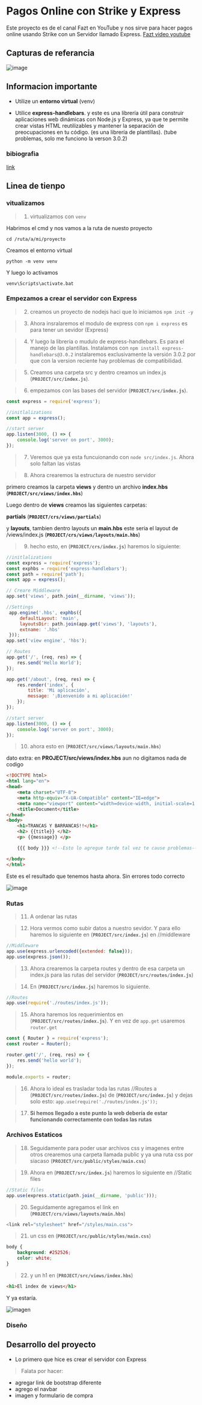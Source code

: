 # Pagos Online con Strike y Express

Este proyecto es de el canal Fazt en YouTube y nos sirve para hacer pagos online usando Strike con un Servidor llamado Express. [Fazt video youtube](https://youtu.be/o9eij8FEvuA?list=PLKP3VSziSreOV5KR4FYsNfMUoSQ8jZ0Rt)

## Capturas de referancia

![image](./img/)

## Informacion importante

- Utilize un **entorno virtual** (venv)

- Utilice **express-handlebars**. y este es una librería útil para construir aplicaciones web dinámicas con Node.js y Express, ya que te permite crear vistas HTML reutilizables y mantener la separación de preocupaciones en tu código. (es una librería de plantillas). (tube problemas, solo me funciono la verson 3.0.2)



 ### bibiografia

[link]()

## Linea de tienpo

### vitualizamos

>1. virtualizamos con `venv`

Habrimos el cmd y nos vamos a la ruta de nuesto proyecto

    cd /ruta/a/mi/proyecto

Creamos el entorno virtual

    python -m venv venv

Y luego lo activamos

    venv\Scripts\activate.bat

### Empezamos a crear el servidor con Express

>2. creamos un proyecto de nodejs haci que lo iniciamos `npm init -y`

>3. Ahora insralaremos el modulo de express con `npm i express` es para tener un sevidor (Express)

>4. Y luego la libreria o mudulo de express-handlebars. Es para el manejo de las plantillas. Instalamos con `npm install express-handlebars@3.0.2` instalaremos exclusivamente la versión 3.0.2 por que con la version reciente hay problemas de compatibilidad.

>5. Creamos una carpeta src y dentro creamos un index.js (**`PROJECT/src/index.js`**).

>6. empezamos con las bases del servidor (**`PROJECT/src/index.js`**).

```js
const express = require('express');

//initlalizations
const app = express();

//start server
app.listen(3000, () => {
    console.log('server on port', 3000);
});
```
> 7. Veremos que ya esta funcuionando con `node src/index.js`. Ahora solo faltan las vistas

> 8. Ahora crearemos la estructura de nuestro servidor

primero creamos la carpeta **views** y dentro un archivo **index.hbs** (**`PROJECT/src/views/index.hbs`**)

Luego dentro de **views** creamos las siguientes carpetas:

**partials** (**`PROJECT/crs/views/partials`**)

y **layouts**, tambien dentro layouts un **main.hbs** este seria el layout de /views/index.js (**`PROJECT/crs/views/layouts/main.hbs`**)

> 9. hecho esto, en (**`PROJECT/crs/index.js`**) haremos lo siguiente:

```js
//initlalizations
const express = require('express');
const exphbs = require('express-handlebars');
const path = require('path');
const app = express();

// Creare Middleware
app.set('views', path.join(__dirname, 'views')); 

//Settings
 app.engine('.hbs', exphbs({
     defaultLayout: 'main',
     layoutsDir: path.join(app.get('views'), 'layouts'),
     extname: '.hbs'
 }));
app.set('view engine', 'hbs');

// Routes
app.get('/', (req, res) => {
    res.send('Hello World');
});

app.get('/about', (req, res) => {
    res.render('index', { 
        title: 'Mi aplicación', 
        message: '¡Bienvenido a mi aplicación!' 
    });
});

//start server
app.listen(3000, () => {
    console.log('server on port', 3000);
});
```

> 10. ahora esto en (**`PROJECT/src/views/layouts/main.hbs`**)

dato extra: en **PROJECT/src/views/index.hbs** aun no digitamos nada de codigo

```html
<!DOCTYPE html>
<html lang="en">
<head>
    <meta charset="UTF-8">
    <meta http-equiv="X-UA-Compatible" content="IE=edge">
    <meta name="viewport" content="width=device-width, initial-scale=1.0">
    <title>Document</title>
</head>
<body>
    <h1>TRANCAS Y BARRANCAS!!</h1>
    <h2> {{title}} </h2>
    <p> {{message}} </p>

    {{{ body }}} <!--Esto lo agregue tarde tal vez te cause problemas-->

</body>
</html>
```
Este es el resultado que tenemos hasta ahora. Sin errores todo correcto

![image](./img/image_1.png)

### Rutas

> 11. A ordenar las rutas

>12. Hora vermos como subir datos a nuestro sevidor. Y para ello haremos lo siguiente en (**`PROJECT/src/index.js`**) en //middleware

```js
//Middleware
app.use(express.urlencoded({extended: false}));
app.use(express.json());
```

> 13. Ahora crearemos la carpeta routes y dentro de esa carpeta un index.js para las rutas del servidor (**`PROJECT/src/routes/index.js`**)

> 14. En (**`PROJECT/src/index.js`**) haremos lo siguiente.

```js
//Routes
app.use(require('./routes/index.js'));
```

>15. Ahora haremos los requerimientos en (**`PROJECT/src/routes/index.js`**). Y en vez de `app.get` usaremos `router.get`

```js
const { Router } = require('express');
const router = Router();

router.get('/', (req, res) => {
    res.send('hello world');
});

module.exports = router;
```

> 16. Ahora lo ideal es trasladar toda las rutas //Routes a (**`PROJECT/src/routes/index.js`**) de (**`PROJECT/src/index.js`**) y dejas solo esto: `app.use(require('./routes/index.js'));`

> 17. **Si hemos llegado a este punto la web debería de estar funcionando correctamente con todas las rutas**

### Archivos Estaticos

>18. Seguidamente para poder usar archivos css y imagenes entre otros crearemos una carpeta llamada public y ya una ruta css por siacaso (**`PROJECT/src/public/styles/main.css`**)

>19. Ahora en (**`PROJECT/src/index.js`**) haremos lo siguiente en //Static files

```js
//Static files
app.use(express.static(path.join(__dirname, 'public')));
```

> 20. Seguidamente agregamos el link en (**`PROJECT/crs/views/layouts/main.hbs`**)

```js
<link rel="stylesheet" href="/styles/main.css">
```

> 21. un css en (**`PROJECT/src/public/styles/main.css`**)

```css
body {
    background: #252526;
    color: white;
}
```

> 22. y un h1 en (**`PROJECT/src/views/index.hbs`**)

```html
<h1>El index de views</h1>
```

Y ya estaría.

![imagen](./img/image_2.png)

### Diseño

## Desarrollo del proyecto

- Lo primero que hice es crear el servidor con Express

> Falata por hacer:

- agregar link de bootstrap diferente
- agrego el navbar
- imagen y formulario de compra


